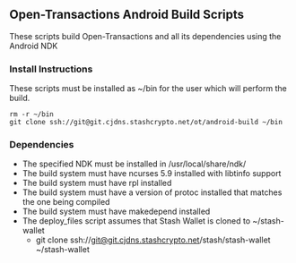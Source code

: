 ## Open-Transactions Android Build Scripts

These scripts build Open-Transactions and all its dependencies using the Android NDK

### Install Instructions

These scripts must be installed as ~/bin for the user which will perform the build.

    rm -r ~/bin
    git clone ssh://git@git.cjdns.stashcrypto.net/ot/android-build ~/bin

### Dependencies

* The specified NDK must be installed in /usr/local/share/ndk/<ndk-name>
* The build system must have ncurses 5.9 installed with libtinfo support
* The build system must have rpl installed
* The build system must have a version of protoc installed that matches the one being compiled
* The build system must have makedepend installed
* The deploy_files script assumes that Stash Wallet is cloned to ~/stash-wallet
  * git clone ssh://git@git.cjdns.stashcrypto.net/stash/stash-wallet ~/stash-wallet

